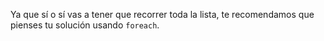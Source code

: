 Ya que sí o sí vas a tener que recorrer toda la lista, te recomendamos que pienses tu solución usando `foreach`.